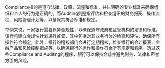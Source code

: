 

Compliance指的是遵守法律、政策、流程和标准，并以明确的专业标准来确保组织和个人的行为是正确的。而Auditing则是指评估和检查组织的财务报表、操作流程、风险管理计划等，以确保其符合标准和规定。

举例来说，一家银行需要保持合规性，以确保遵守政府和监管机构的法律和标准。该行将建立合规性计划进行监督，其中包括对其业务行为的检查和评估，确保所有操作符合规定。此外，银行的稽核部门会进行定期稽核，检查银行的会计报表、金融产品和风险控制措施等，以确保银行的运作和操作符合所有规定和程序。透过这些Compliance and Auditing的程序，银行可以保持合规并避免财务、法律和声誉方面的风险。